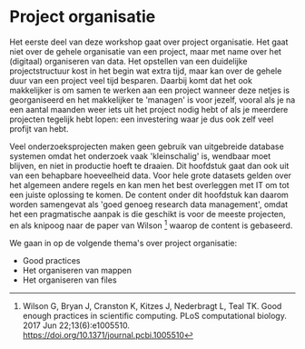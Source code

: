 # Project organisatie

Het eerste deel van deze workshop gaat over project organisatie. Het gaat niet over de gehele organisatie van een
project, maar met name over het (digitaal) organiseren van data. Het opstellen van een duidelijke projectstructuur kost
in het begin wat extra tijd, maar kan over de gehele duur van een project veel tijd besparen. Daarbij komt dat het ook
makkelijker is om samen te werken aan een project wanneer deze netjes is georganiseerd en het makkelijker te 'managen'
is voor jezelf, vooral als je na een aantal maanden weer iets uit het project nodig hebt of als je meerdere projecten 
tegelijk hebt lopen: een investering waar je dus ook zelf veel profijt van hebt.

Veel onderzoeksprojecten maken geen gebruik van uitgebreide database systemen omdat het onderzoek vaak 'kleinschalig' 
is, wendbaar moet blijven, en niet in productie hoeft te draaien. Dit hoofdstuk gaat dan ook uit van een behapbare 
hoeveelheid data. Voor hele grote datasets gelden over het algemeen andere regels en kan men het best overleggen met 
IT om tot een juiste oplossing te komen. De content onder dit hoofdstuk kan daarom worden samengevat als 'goed 
genoeg research data management', omdat het een pragmatische aanpak is die geschikt is voor de meeste projecten, en als
knipoog naar de paper van Wilson [^Wilson] waarop de content is gebaseerd.

We gaan in op de volgende thema's over project organisatie:

- Good practices
- Het organiseren van mappen
- Het organiseren van files



[^Wilson]: Wilson G, Bryan J, Cranston K, Kitzes J, Nederbragt L, Teal TK. Good enough practices in scientific 
computing. PLoS computational biology. 2017 Jun 22;13(6):e1005510. https://doi.org/10.1371/journal.pcbi.1005510